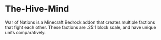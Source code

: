 # The-Hive-Mind
War of Nations is a Minecraft Bedrock addon that creates multiple factions that fight each other. These factions are .25:1 block scale, and have unique units comparatively. 
